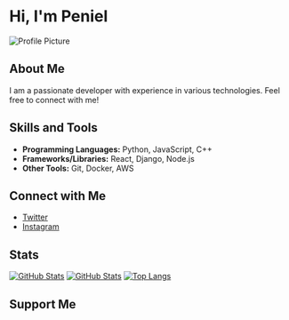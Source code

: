 # Hi, I'm Peniel

![Profile Picture](https://avatars.githubusercontent.com/u/162007916?v=4&size=64)

## About Me 
I am a passionate developer with experience in various technologies. Feel free to connect with me!

## Skills and Tools
- **Programming Languages:** Python, JavaScript, C++
- **Frameworks/Libraries:** React, Django, Node.js
- **Other Tools:** Git, Docker, AWS

## Connect with Me 
- [Twitter](https://twitter.com/Penielmelaku) 
- [Instagram](https://www.instagram.com/Peniel4fun) 

## Stats
[![GitHub Stats](https://github-readme-stats.vercel.app/api?username=PenielMelaku&show_icons=true&theme=dark)](https://github.com/anuraghazra/github-readme-stats)
[![GitHub Stats](https://github-readme-stats.vercel.app/api?username=vulncrax&show_icons=true&theme=dark)](https://github.com/anuraghazra/github-readme-stats)
[![Top Langs](https://github-readme-stats.vercel.app/api/top-langs/?username=penielmelaku&layout=compact)](https://github.com/anuraghazra/github-readme-stats)

## Support Me 
